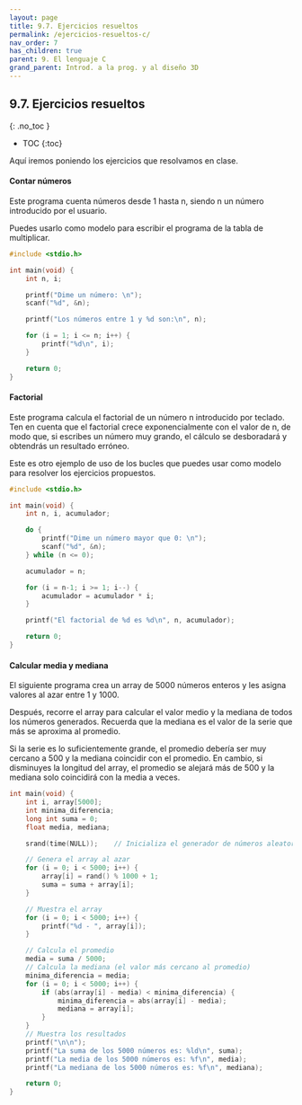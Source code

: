 ```yaml
---
layout: page
title: 9.7. Ejercicios resueltos
permalink: /ejercicios-resueltos-c/
nav_order: 7
has_children: true
parent: 9. El lenguaje C
grand_parent: Introd. a la prog. y al diseño 3D
---
```


## 9.7. Ejercicios resueltos
{: .no_toc }

- TOC
{:toc}


Aquí iremos poniendo los ejercicios que resolvamos en clase.

#### Contar números

Este programa cuenta números desde 1 hasta n, siendo n un número introducido por el usuario.

Puedes usarlo como modelo para escribir el programa de la tabla de multiplicar.

```c
#include <stdio.h>

int main(void) {
    int n, i;

    printf("Dime un número: \n");
    scanf("%d", &n);

    printf("Los números entre 1 y %d son:\n", n);

    for (i = 1; i <= n; i++) {
        printf("%d\n", i);
    }

    return 0;
}
```

#### Factorial

Este programa calcula el factorial de un número n introducido por teclado. Ten en cuenta que el factorial crece exponencialmente con el valor de n, de modo que, si escribes un número muy grando, el cálculo se desboradará y obtendrás un resultado erróneo.

Este es otro ejemplo de uso de los bucles que puedes usar como modelo para resolver los ejercicios propuestos.

```c
#include <stdio.h>

int main(void) {
    int n, i, acumulador;

    do {
        printf("Dime un número mayor que 0: \n");
        scanf("%d", &n);
    } while (n <= 0);

    acumulador = n;       

    for (i = n-1; i >= 1; i--) {
        acumulador = acumulador * i;
    }

    printf("El factorial de %d es %d\n", n, acumulador);

    return 0;
}
```

#### Calcular media y mediana

El siguiente programa crea un array de 5000 números enteros y les asigna valores al azar entre 1 y 1000.

Después, recorre el array para calcular el valor medio y la mediana de todos los números generados. Recuerda que la mediana es el valor de la serie que más se aproxima al promedio.

Si la serie es lo suficientemente grande, el promedio debería ser muy cercano a 500 y la mediana coincidir con el promedio. En cambio, si disminuyes la longitud del array, el promedio se alejará más de 500 y la mediana solo coincidirá con la media a veces.

```c
int main(void) {
    int i, array[5000];
    int minima_diferencia;
    long int suma = 0;
    float media, mediana;

    srand(time(NULL));    // Inicializa el generador de números aleatorios

    // Genera el array al azar
    for (i = 0; i < 5000; i++) {
        array[i] = rand() % 1000 + 1;
        suma = suma + array[i];
    }

    // Muestra el array
    for (i = 0; i < 5000; i++) {
        printf("%d - ", array[i]);
    }

    // Calcula el promedio 
    media = suma / 5000;
    // Calcula la mediana (el valor más cercano al promedio)
    minima_diferencia = media;
    for (i = 0; i < 5000; i++) {
        if (abs(array[i] - media) < minima_diferencia) {
            minima_diferencia = abs(array[i] - media);
            mediana = array[i];
        }
    }
    // Muestra los resultados
    printf("\n\n");
    printf("La suma de los 5000 números es: %ld\n", suma);
    printf("La media de los 5000 números es: %f\n", media);
    printf("La mediana de los 5000 números es: %f\n", mediana);

    return 0;
}
```



